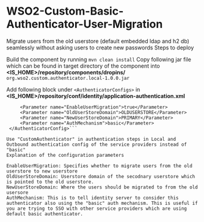# WSO2-Custom-Basic-Authenticator-User-Migration

Migrate users from the old userstore (default embedded ldap and h2 db) seamlessly without asking users to create new passwords
Steps to deploy

Build the component by running `mvn clean install`
Copy following jar file which can be found in target directory of the component into **<IS_HOME>/repository/components/dropins/**
`org.wso2.custom.authenticator.local-1.0.0.jar`

Add following block under `<AuthenticatorConfigs>` in **<IS_HOME>/repository/conf/identity/application-authentication.xml**
   
   ```<AuthenticatorConfig name="MultiAttributeAuthenticator" enabled="true">
        <Parameter name="EnableUserMigration">true</Parameter>
        <Parameter name="OldUserStoreDomain">OLDUSERSTORE</Parameter>
        <Parameter name="NewUserStoreDomain">PRIMARY</Parameter>
        <Parameter name="AuthMechanism">basic</Parameter>
    </AuthenticatorConfig>```
  
Use "CustomAuthenticator" in authentication steps in Local and Outbound authentication config of the service providers instead of "basic"
Explanation of the configuration parameters

EnableUserMigration: Specifies whether to migrate users from the old userstore to new userstore
OldUserStoreDomain: Userstore domain of the secodnary userstore which is pointed to the old userstore.
NewUserStoreDomain: Where the users should be migrated to from the old usersore
AuthMechanism: This is to tell identity server to consider this authenticator also using the "basic" auth mechanism. This is useful if you are trying to SSO with other service providers which are using default basic authenticator.
